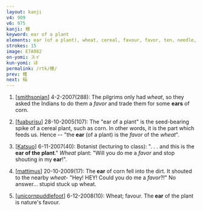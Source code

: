 ```yaml
---
layout: kanji
v4: 909
v6: 975
kanji: 穂
keyword: ear of a plant
elements: ear (of a plant), wheat, cereal, favour, favor, ten, needle, rice field, brains, heart
strokes: 15
image: E7A982
on-yomi: スイ
kun-yomi: ほ
permalink: /rtk/穂/
prev: 穫
next: 稲
---
```


1) [<a href="http://kanji.koohii.com/profile/smithsonian">smithsonian</a>] 4-2-2007(288): The pilgrims only had <em>wheat</em>, so they asked the Indians to do them a <em>favor</em> and trade them for some <strong>ears</strong> of corn.

2) [<a href="http://kanji.koohii.com/profile/fuaburisu">fuaburisu</a>] 28-10-2005(107): The &quot;ear of a plant&quot; is the seed-bearing spike of a cereal plant, such as corn. In other words, it is the part which feeds us. Hence -- &quot;the<strong> ear</strong> (of a plant) is the <em>favor</em> of the <em>wheat</em>&quot;.

3) [<a href="http://kanji.koohii.com/profile/Katsuo">Katsuo</a>] 6-11-2007(40): Botanist (lecturing to class): &quot;. . . and this is the <strong>ear of the plant</strong>.&quot; <em>Wheat</em> plant: &quot;Will you do me a <em>favor</em> and stop shouting in my<strong> ear</strong>!&quot;.

4) [<a href="http://kanji.koohii.com/profile/mattimus">mattimus</a>] 20-10-2009(17): The<strong> ear</strong> of corn fell into the dirt. It shouted to the nearby <em>wheat</em>- &quot;Hey! HEY! Could you do me a <em>favor</em>?!&quot; No answer... stupid stuck up wheat.

5) [<a href="http://kanji.koohii.com/profile/unicornpuddlefoot">unicornpuddlefoot</a>] 6-12-2008(10): Wheat; favour. The<strong> ear</strong> of the plant is nature&#039;s favour.


